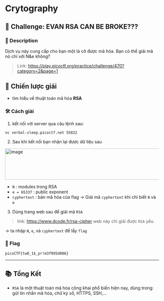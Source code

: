 
# Crytography

## 🧩 Challenge: EVAN RSA CAN BE BROKE???

### 📝 Description

Dịch vụ này cung cấp cho bạn một lá cờ được mã hóa. Bạn có thể giải mã nó chỉ với N&e không?

> Link: https://play.picoctf.org/practice/challenge/470?category=2&page=1

## 🧠 Chiến lược giải
- tìm hiểu về thuật toán mã hóa **RSA**

### 🛠️ Cách giải

1. kết nối với server qua câu lệnh sau:

```
nc verbal-sleep.picoctf.net 55822
```

2. Sau khi kết nối bạn nhận lại được dữ liệu sau

<img width="938" height="102" alt="image" src="https://github.com/user-attachments/assets/4baf233d-8170-43e1-8995-5d734572ce67" />

- `N` : modules trong RSA
- `e = 65337` : public exponent
- `cyphertext` : bản mã hóa của flag
-> Giải mã `cyphertext` khi chỉ biết `N` và `e`

3. Dùng trang web sau để giải mã `RSA`

> link: https://www.dcode.fr/rsa-cipher
> web này chỉ giải được `RSA` yếu.

-> ta nhập `N`, `e`, và `cyphertext` để lấy `flag`

### 🏁 Flag
```
picoCTF{tw0_1$_pr!m3f995d086}
```

---

## 📚 Tổng Kết
- `RSA` là một thuật toán mã hóa công khai phổ biến hiện nay, dùng trong: gửi tin nhắn mã hóa, chữ ký số, HTTPS, SSH,...
